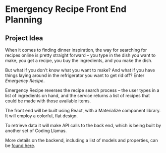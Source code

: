 # Emergency Recipe Front End Planning

## Project Idea
When it comes to finding dinner inspiration, the way for searching for recipes online is pretty straight forward – you type in the dish you want to make, you get a recipe, you buy the ingredients, and you make the dish.

But what if you don't know what you want to make? And what if you have things laying around in the refrigerator you want to get rid off? Enter *Emergency Recipe*.

Emergency Recipe reverses the recipe search process – the user types in a list of ingredients on hand, and the service returns a list of recipes that could be made with those available items.

The front end will be built using React, with a Materialize component library.  It will employ a colorful, flat design.

To retrieve data it will make API calls to the back end, which is being built by another set of Coding Llamas.  

More details on the backend, including a list of models and properties, can be [found here](https://github.com/pnblake/emergency-recipe-back/tree/master/planning).

